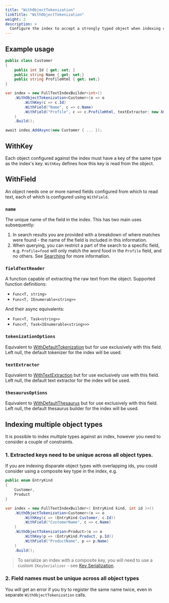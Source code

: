 ```yaml
---
title: "WithObjectTokenization"
linkTitle: "WithObjectTokenization"
weight: 2
description: >
  Configure the index to accept a strongly typed object when indexing content.
---
```


## Example usage

``` csharp
public class Customer
{
    public int Id { get; set; }
    public string Name { get; set;}
    public string ProfileHtml { get; set;}
}

var index = new FullTextIndexBuilder<int>()
    .WithObjectTokenization<Customer>(o => o
        .WithKey(c => c.Id)
        .WithField("Name", c => c.Name)
        .WithField("Profile", c => c.ProfileHtml, textExtractor: new XmlTextExtractor())
    )
    .Build();

await index.AddAsync(new Customer { ... });
```

## WithKey

Each object configured against the index must have a key of the same type as the index's key. `WithKey` defines how this key is read from the object.

## WithField

An object needs one or more named fields configured from which to read text, each of which is configured using `WithField`.

### `name`

The unique name of the field in the index. This has two main uses subsequently:

1. In search results you are provided with a breakdown of where matches were found - the name of the field is included in this information.
1. When querying, you can restrict a part of the search to a specific field, e.g. `Profile=food` will only match the word food in the `Profile` field, and no others. See [Searching](../Searching/) for more information.

### `fieldTextReader`

A function capable of extracting the raw text from the object. Supported function definitions:

* `Func<T, string>`
* `Func<T, IEnumerable<string>>`

And their async equivalents:

* `Func<T, Task<string>>`
* `Func<T, Task<IEnumerable<string>>>`

### `tokenizationOptions`

Equivalent to [WithDefaultTokenization](./WithDefaultTokenization) but for use exclusively with this field. Left null, the default tokenizer for the index will be used.

### `textExtractor`

Equivalent to [WithTextExtraction](./WithTextExtraction) but for use exclusively use with this field. Left null, the default text extractor for the index will be used.

### `thesaurusOptions`

Equivalent to [WithDefaultThesaurus](./WithDefaultThesaurus) but for use exclusively with this field. Left null, the default thesaurus builder for the index will be used.

## Indexing multiple object types

It is possible to index multiple types against an index, however you need to consider a couple of constraints.

### 1. Extracted keys need to be unique across all object types.

If you are indexing disparate object types with overlapping ids, you could consider using a composite key type in the index, e.g.

``` csharp
public enum EntryKind
{
    Customer,
    Product
}

var index = new FullTextIndexBuilder<( EntryKind kind, int id )>()
    .WithObjectTokenization<Customer>(o => o
        .WithKey(c => (EntryKind.Customer, c.Id))
        .WithField("CustomerName", c => c.Name)
    )
    .WithObjectTokenization<Product>(o => o
        .WithKey(p => (EntryKind.Product, p.Id))
        .WithField("ProductName", p => p.Name)
    )
    .Build();
```

> To serialize an index with a composite key, you will need to use a custom `IKeySerializer` - see [Key Serialization](../Serialization/key-serialization).

### 2. Field names must be unique across all object types

You will get an error if you try to register the same name twice, even in separate `WithObjectTokenization` calls.
